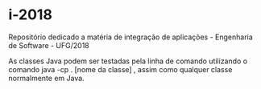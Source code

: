 ﻿# i-2018
Repositório dedicado a matéria de integração de aplicações - Engenharia de Software - UFG/2018

As classes Java podem ser testadas pela linha de comando utilizando o comando java -cp . [nome da classe] , assim como qualquer classe normalmente em Java.
